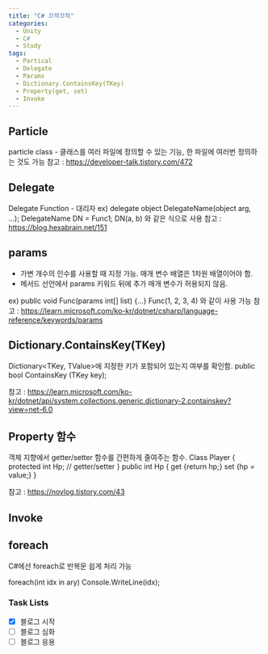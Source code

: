 ```yaml
---
title: "C# 끄적끄적"
categories:
  - Unity
  - C#
  - Study
tags:
  - Partical
  - Delegate
  - Params
  - Dictionary.ContainsKey(TKey)
  - Property(get, set)
  - Invoke
---
```


## Particle
particle class - 클래스를 여러 파일에 정의할 수 있는 기능, 한 파일에 여러번 정의하는 것도 가능
참고 : https://developer-talk.tistory.com/472

## Delegate
Delegate Function - 대리자
ex) delegate object DelegateName(object arg, ...);
DelegateName DN = Func1;
DN(a, b)
와 같은 식으로 사용
참고 : https://blog.hexabrain.net/151

## params
- 가변 개수의 인수를 사용할 때 지정 가능. 매개 변수 배열은 1차원 배열이어야 함.
- 메서드 선언에서 params 키워드 뒤에 추가 매개 변수가 허용되지 않음.

ex) public void Func(params int[] list) {...}
Func(1, 2, 3, 4) 와 같이 사용 가능
참고 : https://learn.microsoft.com/ko-kr/dotnet/csharp/language-reference/keywords/params

## Dictionary.ContainsKey(TKey)
Dictionary<TKey, TValue>에 지정한 키가 포함되어 있는지 여부를 확인함.
public bool ContainsKey (TKey key);

참고 : https://learn.microsoft.com/ko-kr/dotnet/api/system.collections.generic.dictionary-2.containskey?view=net-6.0

## Property 함수
객체 지향에서 getter/setter 함수를 간편하게 줄여주는 함수.
Class Player
{
    protected int Hp;
    // getter/setter
}
public int Hp
{
    get {return hp;}
    set {hp = value;}
}

참고 : https://novlog.tistory.com/43

## Invoke


## foreach
C#에선 foreach로 반복문 쉽게 처리 가능

foreach(int idx in ary)
  Console.WriteLine(idx);


### Task Lists
- [x] 블로그 시작
- [ ] 블로그 심화
- [ ] 블로그 응용